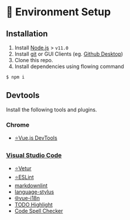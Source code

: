 # 💽 Environment Setup

## Installation

1. Install [Node.js](https://nodejs.org/en/) > `v11.0`
1. Install [git](https://git-scm.com/) or GUI Clients (eg. [Github Desktop](https://desktop.github.com/))
1. Clone this repo.
1. Install dependencies using flowing command

```bash
$ npm i
```

## Devtools

Install the following tools and plugins.

### Chrome

- [⭐Vue.js DevTools](https://chrome.google.com/webstore/detail/vuejs-devtools/nhdogjmejiglipccpnnnanhbledajbpd)

### [Visual Studio Code](https://code.visualstudio.com/)

- [⭐Vetur](https://marketplace.visualstudio.com/items?itemName=octref.vetur)
- [⭐ESLint](https://marketplace.visualstudio.com/items?itemName=dbaeumer.vscode-eslint)
- [markdownlint](https://marketplace.visualstudio.com/items?itemName=davidanson.vscode-markdownlint)
- [language-stylus](https://marketplace.visualstudio.com/items?itemName=sysoev.language-stylus)
- [🌐vue-i18n](https://marketplace.visualstudio.com/items?itemName=think2011.vue-i18n)
- [TODO Highlight](https://marketplace.visualstudio.com/items?itemName=wayou.vscode-todo-highlight)
- [Code Spell Checker](https://marketplace.visualstudio.com/items?itemName=streetsidesoftware.code-spell-checker)
